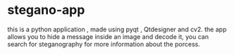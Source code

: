 # stegano-app
this is a python application , made using pyqt , Qtdesigner and cv2. the app allows you to hide a message inside an image and decode it, you can search for steganography for more information about the porcess.


